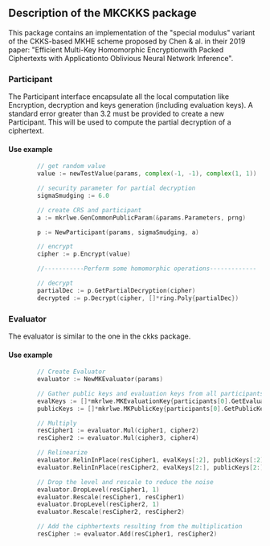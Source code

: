 ## Description of the MKCKKS package
This package contains an implementation of the "special modulus" variant of the CKKS-based MKHE scheme proposed by Chen & al. in their 2019 paper: "Efficient Multi-Key Homomorphic Encryptionwith Packed Ciphertexts with Applicationto Oblivious Neural Network Inference".



### Participant

The Participant interface encapsulate all the local computation like Encryption, decryption and keys generation (including evaluation keys).
A standard error greater than 3.2 must be provided to create a new Participant. This will be used to compute the partial decryption of a ciphertext.

#### Use example

```go
        // get random value
		value := newTestValue(params, complex(-1, -1), complex(1, 1))

        // security parameter for partial decryption
        sigmaSmudging := 6.0 

        // create CRS and participant
        a := mkrlwe.GenCommonPublicParam(&params.Parameters, prng)

		p := NewParticipant(params, sigmaSmudging, a)

		// encrypt
		cipher := p.Encrypt(value)

        //-----------Perform some homomorphic operations-------------

		// decrypt
		partialDec := p.GetPartialDecryption(cipher)
		decrypted := p.Decrypt(cipher, []*ring.Poly{partialDec})
```

### Evaluator

The evaluator is similar to the one in the ckks package. 

#### Use example

```go
        // Create Evaluator
		evaluator := NewMKEvaluator(params)

        // Gather public keys and evaluation keys from all participants involved
		evalKeys := []*mkrlwe.MKEvaluationKey{participants[0].GetEvaluationKey(), participants[1].GetEvaluationKey(), participants[2].GetEvaluationKey(), participants[3].GetEvaluationKey()}
		publicKeys := []*mkrlwe.MKPublicKey{participants[0].GetPublicKey(), participants[1].GetPublicKey(), participants[2].GetPublicKey(), participants[3].GetPublicKey()}

        // Multiply
		resCipher1 := evaluator.Mul(cipher1, cipher2)
		resCipher2 := evaluator.Mul(cipher3, cipher4)

        // Relinearize
		evaluator.RelinInPlace(resCipher1, evalKeys[:2], publicKeys[:2])
		evaluator.RelinInPlace(resCipher2, evalKeys[2:], publicKeys[2:])

        // Drop the level and rescale to reduce the noise
		evaluator.DropLevel(resCipher1, 1)
		evaluator.Rescale(resCipher1, resCipher1)
		evaluator.DropLevel(resCipher2, 1)
		evaluator.Rescale(resCipher2, resCipher2)

        // Add the ciphhertexts resulting from the multiplication
		resCipher := evaluator.Add(resCipher1, resCipher2)

```

